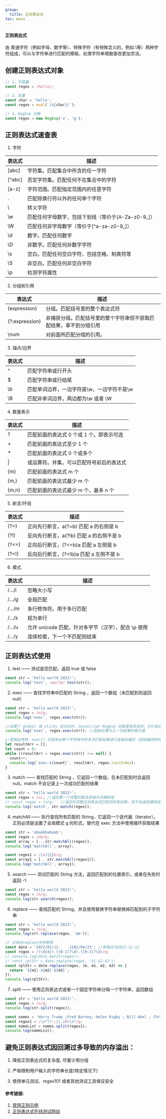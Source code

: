 ```yaml
---
group:
  title: 正则表达式
toc: menu
---
```


#### 正则表达式

由 普通字符（例如字母、数字等）、特殊字符（有特殊含义的，例如.\等）两种字符组成，可以与字符串进行匹配的模板，处理字符串增删查改更加灵活。

## 创建正则表达式对象

```javascript
// 1，字面量
const regex = /hello/;

// 2，变量
const char = 'hello';
const regex = eval(`/${char}/`);

// 3，RegExp 对象
const regex = new RegExp('o', 'g');
```

## 正则表达式速查表

1.  字符

| 表达式 | 描述                                               |
| ------ | -------------------------------------------------- |
| [abc]  | 字符集。匹配集合中所含的任一字符                   |
| [^abc] | 否定字符集。匹配任何不在集合中的字符               |
| [a-z]  | 字符范围。匹配指定范围内的任意字符                 |
| .      | 匹配除换行符以外的任何单个字符                     |
| \      | 转义字符                                           |
| \w     | 匹配任何字母数字，包括下划线（等价于[A-Za-z0-9_]） |
| \W     | 匹配任何非字母数字（等价于[^a-za-z0-9_]）          |
| \d     | 数字。匹配任何数字                                 |
| \D     | 非数字。匹配任何非数字字符                         |
| \s     | 空白。匹配任何空白字符，包括空格、制表符等         |
| \S     | 非空白。匹配任何非空白字符                         |
| \p     | 检测字符属性                                       |

2.  分组和引用

| 表达式         | 描述                                                               |
| -------------- | ------------------------------------------------------------------ |
| (expression)   | 分组。匹配括号里的整个表达式符                                     |
| (?:expression) | 非捕获分组。匹配括号里的整个字符串但不获取匹配结果，拿不到分组引用 |
| \num           | 对前面所匹配分组的引用。                                           |

3.  锚点/边界

| 表达式 | 描述                                       |
| ------ | ------------------------------------------ |
| ^      | 匹配字符串或行开头                         |
| $      | 匹配字符串或行结尾                         |
| \b     | 匹配单词边界，一边字符是\w，一边字符不是\w |
| \B     | 匹配非单词边界，两边都为\w 或者 \W         |

4.  数量表示

| 表达式 | 描述                                     |
| ------ | ---------------------------------------- |
| ?      | 匹配前面的表达式 0 个或 1 个。即表示可选 |
| +      | 匹配前面的表达式至少 1 个                |
| \*     | 匹配前面的表达式 0 个或多个              |
| \|     | 或运算符。并集，可以匹配符号前后的表达式 |
| {m}    | 匹配前面的表达式 m 个                    |
| {m,}   | 匹配前面的表达式最少 m 个                |
| {m,n}  | 匹配前面的表达式最少 m 个，最多 n 个     |

5.  断言/环视

| 表达式 | 描述                                     |
| ------ | ---------------------------------------- |
| (?=)   | 正向先行断言，a(?=b) 匹配 a 的右侧是 b   |
| (?!)   | 反向先行断言，a(?!b) 匹配 a 的右侧不是 b |
| (?<=)  | 正向后行断言，(?<=b)a 匹配 a 左侧是 b    |
| (?<!)  | 反向后行断言，(?<!b)a 匹配 a 左侧不是 b  |

6.  模式

| 表达式 | 描述                                                |
| ------ | --------------------------------------------------- |
| /.../i | 忽略大小写                                          |
| /.../g | 全局匹配                                            |
| /.../m | 多行修饰符。用于多行匹配                            |
| /.../s | 视为单行                                            |
| /.../u | 允许 unicode 匹配，针对多字节（汉字），配合 \p 使用 |
| /.../y | 连续检索，下一个不匹配则结束                        |

## 正则表达式使用

1.  test —— 测试是否匹配，返回 true 或 false

```javascript
const str = 'hello world 2022!';
console.log('test', /world/.test(str));
```

2.  exec —— 查找字符串中匹配的 String ，返回一个数组（未匹配到则返回 null）

```javascript
const str = 'hello world 2022!';
const regex = /o/g;
console.log('exec', regex.exec(str));

//设置了 global 或 sticky 标志位时，JavaScript RegExp 对象是有状态的。它们会将上次成功匹配后的位置记录在 lastIndex 属性中。
console.log('exec', regex.exec(str)); //起始位置为上一次结果的索引值

//使用此特性，exec() 可用来对单个字符串中的多次匹配结果进行逐条的遍历（包括捕获到的匹配）
let resultArr = [];
let count = 0;
while ((resultArr = regex.exec(str)) !== null) {
  count++;
  console.log(`exec-${count}`, resultArr, regex.lastIndex);
}
```

3.  match —— 查找匹配的 String ，它返回一个数组，在未匹配到时会返回 null。match 不会记录上一次成功匹配的结果

```javascript
const str = 'hello world 2022!';
const regex = /o/; //返回第一个完整匹配及其相关的捕获组
// const regex = /o/g;   //返回与完整正则表达式匹配的所有结果，但不会返回捕获组
console.log('match', str.match(regex));
```

4.  matchAll —— 执行查找所有匹配的 String，它返回一个迭代器（iterator）。正则必须是设置了全局模式 g 的形式，替代在 exec 方法中使用循环获取结果

```javascript
const str = 'abaabbabaab';
const regex = /ab/g;
const array = [...str.matchAll(regex)];
console.log('matchAll', array);

const regex1 = /(a){2}b/g;
const array1 = [...str.matchAll(regex1)];
console.log('matchAll', array1);
```

5.  search —— 测试匹配的 String 方法，返回匹配到的位置索引，或者在失败时返回 -1

```javascript
const str = 'hello world 2022!';
const regex = /o/g;
console.log(str.search(regex));
```

6.  replace —— 查找匹配的 String，并且使用替换字符串替换掉匹配到的子字符串

```javascript
const str = 'hello world 2022!';
const regex = /o/g;
console.log(str.replace(regex, 'mm'));

// 分组在replace中的使用
const date = '2022/02/12     2101/04/23'; //改格式为2022-12-12
const regex = /(\d{4}).([0-1]?\d).([0-2]?\d)/g;
// console.log(date.match(regex));
// const rplStr = date.replace(regex, '$1-$2-$3');
const rplStr = date.replace(regex, (m, m1, m2, m3) => {
  return `${m1}-${m2}-${m3}`;
});
console.log(rplStr);
```

7.  split —— 使用正则表达式或者一个固定字符串分隔一个字符串，返回数组

```javascript
const str = 'hello world 2022!';
const regex = /o/g;
console.log(str.split(regex));

const names = 'Harry Trump ;Fred Barney; Helen Rigby ; Bill Abel ; Chris Hand . aaa#bbb';
const regex1 = /\s*(?:;|\.|#)\s*/g;
const nameList = names.split(regex1);
console.log(nameList);
```

## 避免正则表达式因回溯过多导致的内存溢出：

1. 降低正则表达式的复杂度, 尽量少用分组

2. 严格限制用户输入的字符串长度(特定情况下)

3. 使用单元测试、regex101 或者其他测试工具保证安全

#### 参考链接:

1. [常用正则示例](https://r2coding.com/#/README?id=%e5%b8%b8%e7%94%a8%e6%ad%a3%e5%88%99%e8%a1%a8%e8%be%be%e5%bc%8f%e7%a4%ba%e4%be%8b)
2. [正则表达式在线测试网站](https://regex101.com/)
